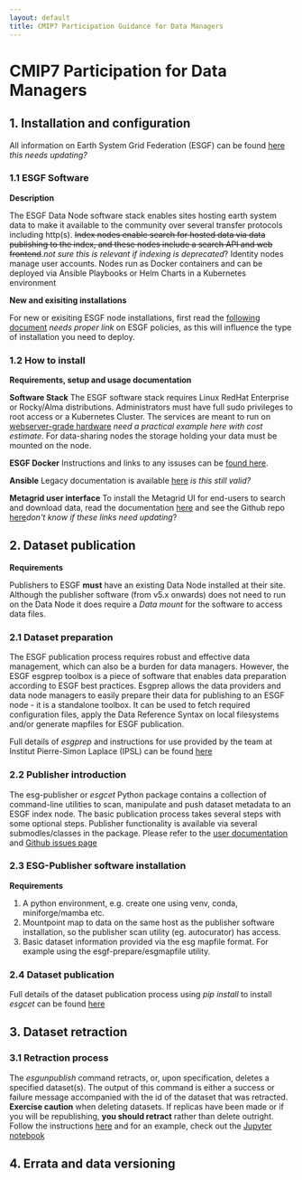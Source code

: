 ```yaml
---
layout: default
title: CMIP7 Participation Guidance for Data Managers
---
```


# CMIP7 Participation for Data Managers

## 1. Installation and configuration
All information on Earth System Grid Federation (ESGF) can be found [here](https://esgf.github.io/) _this needs updating?_
### 1.1 ESGF Software
**Description**

The ESGF Data Node software stack enables sites hosting earth system data to make it available to the community over several transfer protocols including http(s). ~~Index nodes enable search for hosted data via data publishing to the index, and these nodes include a search API and web frontend~~._not sure this is relevant if indexing is deprecated_? Identity nodes manage user accounts. Nodes run as Docker containers and can be deployed via Ansible Playbooks or Helm Charts in a Kubernetes environment

**New and exisiting installations**

For new or exisiting ESGF node installations, first read the [following document](www.esgf.com) _needs proper link_ on ESGF policies, as this will influence the type of installation you need to deploy. 

### 1.2 How to install
**Requirements, setup and usage documentation**

**Software Stack**
The ESGF software stack requires Linux RedHat Enterprise or Rocky/Alma distributions. Administrators must have full sudo privileges to root access or a Kubernetes Cluster.
The services are meant to run on [webserver-grade hardware](www.exaple.com) _need a practical example here with cost estimate_. 
For data-sharing nodes the storage holding your data must be mounted on the node. 

**ESGF Docker** 
Instructions and links to any issuses can be [found here](https://github.com/ESGF/esgf-docker/).

**Ansible** 
Legacy documentation is available [here](https://esgf.github.io/esgf-ansible/intro/intro.html) _is this still valid?_

**Metagrid user interface**
To install the Metagrid UI for end-users to search and download data, read the documentation [here](https://metagrid.readthedocs.io/en/latest/) and see the Github repo [here](https://github.com/aims-group/metagrid)_don't know if these links need updating_?

## 2. Dataset publication 
**Requirements** 

Publishers to ESGF **must** have an existing Data Node installed at their site. Although the publisher software (from v5.x onwards) does not need to run on the Data Node it does require a _Data mount_ for the software to access data files. 

### 2.1 Dataset preparation 
The ESGF publication process requires robust and effective data management, which can also be a burden for data managers. However, the ESGF esgprep toolbox is a piece of software that enables data preparation according to ESGF best practices. Esgprep allows the data providers and data node managers to easily prepare their data for publishing to an ESGF node - it is a standalone toolbox. It can be used to fetch required configuration files, apply the Data Reference Syntax on local filesystems and/or generate mapfiles for ESGF publication.

Full details of _esgprep_ and instructions for use provided by the team at Institut Pierre-Simon Laplace (IPSL) can be found [here](https://esgf.github.io/esgf-prepare/)

### 2.2 Publisher introduction 
The esg-publisher or _esgcet_ Python package contains a collection of command-line utilities to scan, manipulate and push dataset metadata to an ESGF index node. 
The basic publication process takes several steps with some optional steps. Publisher functionality is available via several submodles/classes in the package.
Please refer to the [user documentation](https://esg-publisher.readthedocs.io/en/stable/intro.html) and [Github issues page](https://github.com/ESGF/esg-publisher/issues)

### 2.3 ESG-Publisher software installation 
**Requirements** 

1. A python environment, e.g. create one using venv, conda, miniforge/mamba etc. 
2. Mountpoint map to data on the same host as the publisher software installation, so the publisher scan utility (eg. autocurator) has access.
3. Basic dataset information provided via the esg mapfile format. For example using the esgf-prepare/esgmapfile utility.

### 2.4 Dataset publication
Full details of the dataset publication process using _pip install_ to install _esgcet_ can be found [here](https://esg-publisher.readthedocs.io/en/stable/install.html)

## 3. Dataset retraction


### 3.1 Retraction process
The _esgunpublish_ command retracts, or, upon specification, deletes a specified dataset(s). The output of this command is either a success or failure message accompanied with the id of the dataset that was retracted. **Exercise caution** when deleting datasets. If replicas have been made or if you will be republishing, **you should retract** rather than delete outright. Follow the instructions [here](https://esg-publisher.readthedocs.io/en/stable/esgunpublish.html) and for an example, check out the [Jupyter notebook](https://nbviewer.org/github/ESGF/esg-publisher/blob/main/notebooks/unpublish-list.ipynb)

## 4. Errata and data versioning
